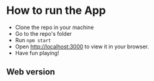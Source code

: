 # How to run the App

- Clone the repo in your machine
- Go to the repo's folder
- Run  `npm start` 
- Open [http://localhost:3000](http://localhost:3000) to view it in your browser.
- Have fun playing!


## Web version
